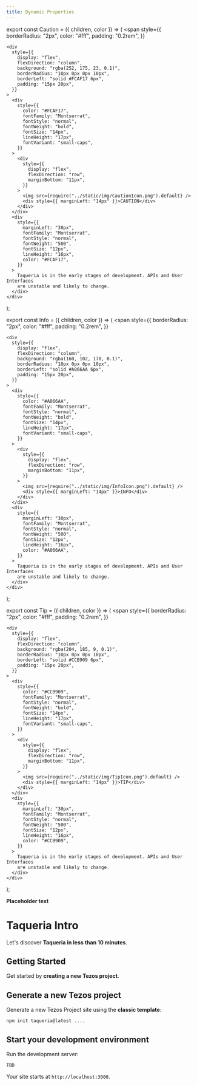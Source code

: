 ```yaml
---
title: Dynamic Properties
---
```


export const Caution = ({ children, color }) => (
  <span
    style={{
      borderRadius: "2px",
      color: "#fff",
      padding: "0.2rem",
    }}
  >
    <div
      style={{
        display: "flex",
        flexDirection: "column",
        background: "rgba(252, 175, 23, 0.1)",
        borderRadius: "10px 0px 0px 10px",
        borderLeft: "solid #FCAF17 6px",
        padding: "15px 20px",
      }}
    >
      <div
        style={{
          color: "#FCAF17",
          fontFamily: "Montserrat",
          fontStyle: "normal",
          fontWeight: "bold",
          fontSize: "14px",
          lineHeight: "17px",
          fontVariant: "small-caps",
        }}
      >
        <div
          style={{
            display: "flex",
            flexDirection: "row",
            marginBottom: "11px",
          }}
        >
          <img src={require("../static/img/CautionIcon.png").default} />
          <div style={{ marginLeft: "14px" }}>CAUTION</div>
        </div>
      </div>
      <div
        style={{
          marginLeft: "30px",
          fontFamily: "Montserrat",
          fontStyle: "normal",
          fontWeight: "500",
          fontSize: "12px",
          lineHeight: "16px",
          color: "#FCAF17",
        }}
      >
        Taqueria is in the early stages of development. APIs and User Interfaces
        are unstable and likely to change.
      </div>
    </div>
  </span>
);

export const Info = ({ children, color }) => (
  <span
    style={{
      borderRadius: "2px",
      color: "#fff",
      padding: "0.2rem",
    }}
  >
    <div
      style={{
        display: "flex",
        flexDirection: "column",
        background: "rgba(160, 102, 170, 0.1)",
        borderRadius: "10px 0px 0px 10px",
        borderLeft: "solid #A066AA 6px",
        padding: "15px 20px",
      }}
    >
      <div
        style={{
          color: "#A066AA",
          fontFamily: "Montserrat",
          fontStyle: "normal",
          fontWeight: "bold",
          fontSize: "14px",
          lineHeight: "17px",
          fontVariant: "small-caps",
        }}
      >
        <div
          style={{
            display: "flex",
            flexDirection: "row",
            marginBottom: "11px",
          }}
        >
          <img src={require("../static/img/InfoIcon.png").default} />
          <div style={{ marginLeft: "14px" }}>INFO</div>
        </div>
      </div>
      <div
        style={{
          marginLeft: "30px",
          fontFamily: "Montserrat",
          fontStyle: "normal",
          fontWeight: "500",
          fontSize: "12px",
          lineHeight: "16px",
          color: "#A066AA",
        }}
      >
        Taqueria is in the early stages of development. APIs and User Interfaces
        are unstable and likely to change.
      </div>
    </div>
  </span>
);

export const Tip = ({ children, color }) => (
  <span
    style={{
      borderRadius: "2px",
      color: "#fff",
      padding: "0.2rem",
    }}
  >
    <div
      style={{
        display: "flex",
        flexDirection: "column",
        background: "rgba(204, 185, 9, 0.1)",
        borderRadius: "10px 0px 0px 10px",
        borderLeft: "solid #CCB909 6px",
        padding: "15px 20px",
      }}
    >
      <div
        style={{
          color: "#CCB909",
          fontFamily: "Montserrat",
          fontStyle: "normal",
          fontWeight: "bold",
          fontSize: "14px",
          lineHeight: "17px",
          fontVariant: "small-caps",
        }}
      >
        <div
          style={{
            display: "flex",
            flexDirection: "row",
            marginBottom: "11px",
          }}
        >
          <img src={require("../static/img/TipIcon.png").default} />
          <div style={{ marginLeft: "14px" }}>TIP</div>
        </div>
      </div>
      <div
        style={{
          marginLeft: "30px",
          fontFamily: "Montserrat",
          fontStyle: "normal",
          fontWeight: "500",
          fontSize: "12px",
          lineHeight: "16px",
          color: "#CCB909",
        }}
      >
        Taqueria is in the early stages of development. APIs and User Interfaces
        are unstable and likely to change.
      </div>
    </div>
  </span>
);

<Caution />
<Info />
<Tip />

**Placeholder text**

# Taqueria Intro

Let's discover **Taqueria in less than 10 minutes**.

## Getting Started

Get started by **creating a new Tezos project**.

## Generate a new Tezos project

Generate a new Tezos Project site using the **classic template**:

```shell
npm init taqueria@latest ....
```

## Start your development environment

Run the development server:

```shell
TBD
```

Your site starts at `http://localhost:3000`.
